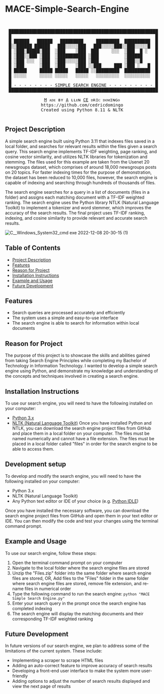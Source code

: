 # MACE-Simple-Search-Engine
<pre><p align="center">
 ██████████████████████████████████████████████████████████
 █                                                        █
 █ ██████   ██████   █████████     █████████  ██████████  █
 █░░██████ ██████   ███░░░░░███   ███░░░░░███░░███░░░░░█  █
 █ ░███░█████░███  ░███    ░███  ███     ░░░  ░███  █ ░   █
 █ ░███░░███ ░███  ░███████████ ░███          ░██████     █
 █ ░███ ░░░  ░███  ░███░░░░░███ ░███          ░███░░█     █
 █ ░███      ░███  ░███    ░███ ░░███     ███ ░███ ░   █  █
 █ █████     █████ █████   █████ ░░█████████  ██████████  █
 █ ░░░░░     ░░░░░ ░░░░░   ░░░░░   ░░░░░░░░░  ░░░░░░░░░░  █
 █                                                        █
 █ - - - - - - - - SIMPLE SEARCH ENGINE - - - - - - - - - █
 ██████████████████████████████████████████████████████████

<ins>M</ins> ᴀᴅᴇ ʙʏ <ins>A</ins> ʟʟᴇɴ <ins>CE</ins> ᴅʀɪᴄ ᴅᴏᴍɪɴɢᴏ
https://github.com/cedricdomingo
Created using Python 8.11 & NLTK
</p></pre>

## Project Description
A simple search engine built using Python 3.11 that indexes files saved in a local folder, and searches for relevant results within the files given a search query. This search engine implements TF-IDF weighting, page ranking, and cosine vector similarity, and utilizes NLTK libraries for tokenization and stemming. The files used for this example are taken from the Usenet 20 newsgroups dataset, which comprises of around 18,000 newsgroups posts on 20 topics. For faster indexing times for the purpose of demonstration, the dataset has been reduced to 10,000 files, however, the search engine is capable of indexing and searching through hundreds of thousands of files. 

The search engine searches for a query in a list of documents (files in a folder) and assigns each matching document with a TF-IDF weighted ranking. The search engine uses the Python library NTLK (Natural Language Toolkit) to implement a tokenizer and word stemmer, which improves the accuracy of the search results. The final project uses TF-IDF ranking, indexing, and cosine similarity to provide relevant and accurate search results. 



![C__Windows_System32_cmd exe 2022-12-08 20-30-15 (1)](https://user-images.githubusercontent.com/81552207/206625917-9fb63303-746f-447a-a451-ca52f748b649.gif)


## Table of Contents

- [Project Description](#project-description)
- [Features](#features)
- [Reason for Project](#reason-for-project)
- [Installation Instructions](#installation-instructions)
- [Example and Usage](#example-and-usage)
- [Future Development](#future-development)

## Features
* Search queries are processed accurately and efficiently
* The system uses a simple and easy-to-use interface
* The search engine is able to search for information within local documents

## Reason for Project

The purpose of this project is to showcase the skills and abilities gained from taking Search Engine Principles while completing my Bachelor of Technology in Information Technology. I wanted to develop a simple search engine using Python, and demonstrate my knowledge and understanding of the concepts and techniques involved in creating a search engine.

## Installation Instructions
To use our search engine, you will need to have the following installed on your computer:

* [Python 3.x](https://www.python.org/downloads/)
* [NLTK (Natural Language Toolkit)](https://www.nltk.org/install.html)
Once you have installed Python and NTLK, you can download the search engine project files from GitHub and place them in a local folder on your computer. The files must be named numerically and cannot have a file extension. The files must be placed in a local folder called "files" in order for the search engine to be able to access them.

## Development setup
To develop and modify the search engine, you will need to have the following installed on your computer:

* Python 3.x
* NLTK (Natural Language Toolkit)
* Any Python text editor or IDE of your choice (e.g. [Python IDLE](https://docs.python.org/3/library/idle.html))

Once you have installed the necessary software, you can download the search engine project files from GitHub and open them in your text editor or IDE. You can then modify the code and test your changes using the terminal command prompt.

## Example and Usage
To use our search engine, follow these steps:

  1. Open the terminal command prompt on your computer
  2. Navigate to the local folder where the search engine files are stored
  3. Unzip the "Files.zip" folder into the same folder where search engine files are stored, OR, 
     Add files to the "Files" folder in the same folder where search engine files are stored, remove file extension, and re-name files in numerical order
  4. Type the following command to run the search engine: `python "MACE Simple Search Engine.py"`
  5. Enter your search query in the prompt once the search engine has completed indexing
  6. The search engine will display the matching documents and their corresponding TF-IDF weighted ranking

## Future Development
In future versions of our search engine, we plan to address some of the limitations of the current system. These include:

* Implementing a scraper to scrape HTML files
* Adding an auto-correct feature to improve accuracy of search results
* Developing a front-end user interface  to make the system more user-friendly
* Adding options to adjust the number of search results displayed and view the next page of results






